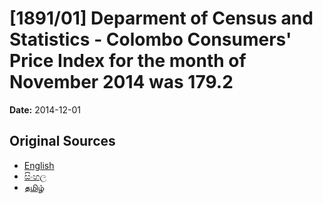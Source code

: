 # [1891/01] Deparment of Census and Statistics - Colombo Consumers' Price Index for the month of November 2014 was 179.2

**Date:** 2014-12-01

## Original Sources

- [English](https://documents.gov.lk/view/extra-gazettes/2014/12/1891-01_E.pdf)
- [සිංහල](https://documents.gov.lk/view/extra-gazettes/2014/12/1891-01_S.pdf)
- [தமிழ்](https://documents.gov.lk/view/extra-gazettes/2014/12/1891-01_T.pdf)
